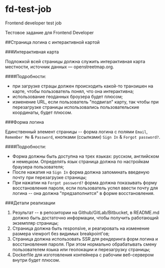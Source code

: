 # fd-test-job
Frontend developer test job

Тестовое задание для Frontend Developer

##Страница логина с интерактивной картой

###Интерактивная карта

Подложкой всей страницы должна служить интерактивная карта местности, источник данных — openstreetmap.org.

####Подробности:

- при загрузке страцы должен происходить какой-то транзишен на карте, чтобы пользователь понял, что она интерактивна;
- использование геоданных броузера будет плюсом;
- изменение URL, если пользователь "подвигал" карту, так чтобы при перезагрузке страницы использовались пользовательские координаты, будет плюсом.

###Форма логина

Единственный элемент страницы -- форма логина с полями `Email`, `Remember Me` & `Password`, кнопками (ссылками) `Sign In` & `Forgot password?`.

####Подробности:

- Форма должны быть доступна на трех языках: русском, английском и немецком. Определять язык страница должна по настройкам браузера пользователя;
- После нажатия на `Sign In` форма должна запоминать введеную почту при перезагрузке страницы;
- При нажатии на `Forgot password?` форма должна показывать форму восстановления пароля, если пользователь успел ввести почту для логина -- она должна "предзаполнится" в форме восстановления.

###Детали реализации

1. Результат -- в репозитории на Github/GitLab/Bitbucket, в README.md должно быть достаточно информации, чтобы получить работающий экземпляр страницы;
1. Страница должна быть responsive, и реагировать на изменение размера viewport без видимых breakpoint'ов;
1. Страница должна использовать SSR для рендеринга форм логина и восстановления пароля. При этом нормально обрабатывать смену пользователем языка или геолокации и перезагрузку страницы;
1. Dockerfile для изготовления контейнера с рабочим веб-сервером внутри будет плюсом.
